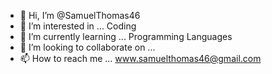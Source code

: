 - 👋 Hi, I’m @SamuelThomas46
- 👀 I’m interested in ... Coding
- 🌱 I’m currently learning ...  Programming Languages
- 💞️ I’m looking to collaborate on ...
- 📫 How to reach me ... www.samuelthomas46@gmail.com

<!---
SamuelThomas46/SamuelThomas46 is a ✨ special ✨ repository because its `README.md` (this file) appears on your GitHub profile.
You can click the Preview link to take a look at your changes.
--->

